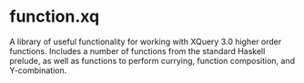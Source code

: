 # function.xq

A library of useful functionality for working with XQuery 3.0 higher order
functions. Includes a number of functions from the standard Haskell prelude,
as well as functions to perform currying, function composition, and
Y-combination.